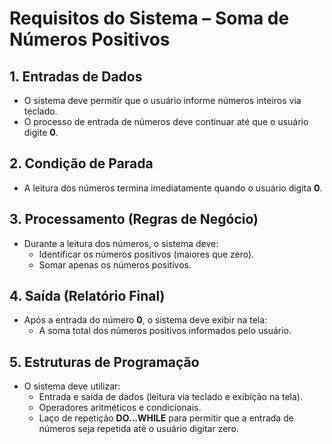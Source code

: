 # Requisitos do Sistema – Soma de Números Positivos

## 1. Entradas de Dados
- O sistema deve permitir que o usuário informe números inteiros via teclado.
- O processo de entrada de números deve continuar até que o usuário digite **0**.

## 2. Condição de Parada
- A leitura dos números termina imediatamente quando o usuário digita **0**.

## 3. Processamento (Regras de Negócio)
- Durante a leitura dos números, o sistema deve:
  - Identificar os números positivos (maiores que zero).
  - Somar apenas os números positivos.

## 4. Saída (Relatório Final)
- Após a entrada do número **0**, o sistema deve exibir na tela:
  - A soma total dos números positivos informados pelo usuário.

## 5. Estruturas de Programação
- O sistema deve utilizar:
  - Entrada e saída de dados (leitura via teclado e exibição na tela).
  - Operadores aritméticos e condicionais.
  - Laço de repetição **DO…WHILE** para permitir que a entrada de números seja repetida até o usuário digitar zero.

